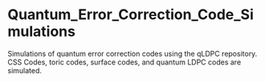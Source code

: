 # Quantum_Error_Correction_Code_Simulations
Simulations of quantum error correction codes using the qLDPC repository. CSS Codes, toric codes, surface codes, and quantum LDPC codes are simulated.
